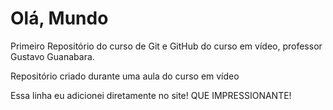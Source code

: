 # Olá, Mundo
 Primeiro Repositório do curso de Git e GitHub do curso em vídeo, professor Gustavo Guanabara.

 Repositório criado durante uma aula do curso em vídeo

 Essa linha eu adicionei diretamente no site! QUE IMPRESSIONANTE!
